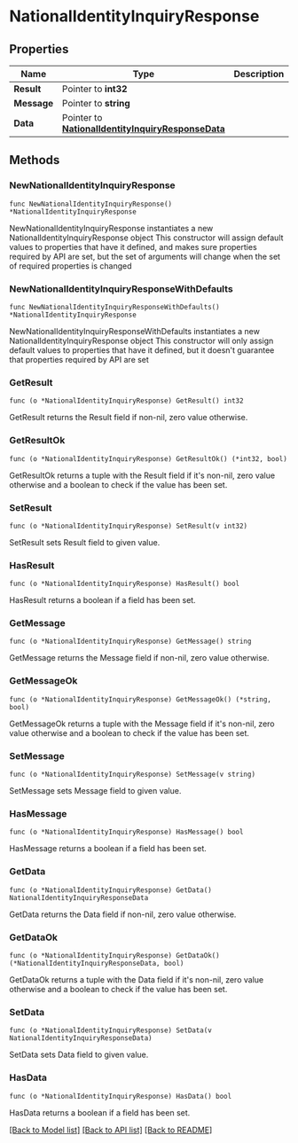 # NationalIdentityInquiryResponse

## Properties

Name | Type | Description | Notes
------------ | ------------- | ------------- | -------------
**Result** | Pointer to **int32** |  | [optional] 
**Message** | Pointer to **string** |  | [optional] 
**Data** | Pointer to [**NationalIdentityInquiryResponseData**](NationalIdentityInquiryResponseData.md) |  | [optional] 

## Methods

### NewNationalIdentityInquiryResponse

`func NewNationalIdentityInquiryResponse() *NationalIdentityInquiryResponse`

NewNationalIdentityInquiryResponse instantiates a new NationalIdentityInquiryResponse object
This constructor will assign default values to properties that have it defined,
and makes sure properties required by API are set, but the set of arguments
will change when the set of required properties is changed

### NewNationalIdentityInquiryResponseWithDefaults

`func NewNationalIdentityInquiryResponseWithDefaults() *NationalIdentityInquiryResponse`

NewNationalIdentityInquiryResponseWithDefaults instantiates a new NationalIdentityInquiryResponse object
This constructor will only assign default values to properties that have it defined,
but it doesn't guarantee that properties required by API are set

### GetResult

`func (o *NationalIdentityInquiryResponse) GetResult() int32`

GetResult returns the Result field if non-nil, zero value otherwise.

### GetResultOk

`func (o *NationalIdentityInquiryResponse) GetResultOk() (*int32, bool)`

GetResultOk returns a tuple with the Result field if it's non-nil, zero value otherwise
and a boolean to check if the value has been set.

### SetResult

`func (o *NationalIdentityInquiryResponse) SetResult(v int32)`

SetResult sets Result field to given value.

### HasResult

`func (o *NationalIdentityInquiryResponse) HasResult() bool`

HasResult returns a boolean if a field has been set.

### GetMessage

`func (o *NationalIdentityInquiryResponse) GetMessage() string`

GetMessage returns the Message field if non-nil, zero value otherwise.

### GetMessageOk

`func (o *NationalIdentityInquiryResponse) GetMessageOk() (*string, bool)`

GetMessageOk returns a tuple with the Message field if it's non-nil, zero value otherwise
and a boolean to check if the value has been set.

### SetMessage

`func (o *NationalIdentityInquiryResponse) SetMessage(v string)`

SetMessage sets Message field to given value.

### HasMessage

`func (o *NationalIdentityInquiryResponse) HasMessage() bool`

HasMessage returns a boolean if a field has been set.

### GetData

`func (o *NationalIdentityInquiryResponse) GetData() NationalIdentityInquiryResponseData`

GetData returns the Data field if non-nil, zero value otherwise.

### GetDataOk

`func (o *NationalIdentityInquiryResponse) GetDataOk() (*NationalIdentityInquiryResponseData, bool)`

GetDataOk returns a tuple with the Data field if it's non-nil, zero value otherwise
and a boolean to check if the value has been set.

### SetData

`func (o *NationalIdentityInquiryResponse) SetData(v NationalIdentityInquiryResponseData)`

SetData sets Data field to given value.

### HasData

`func (o *NationalIdentityInquiryResponse) HasData() bool`

HasData returns a boolean if a field has been set.


[[Back to Model list]](../README.md#documentation-for-models) [[Back to API list]](../README.md#documentation-for-api-endpoints) [[Back to README]](../README.md)


